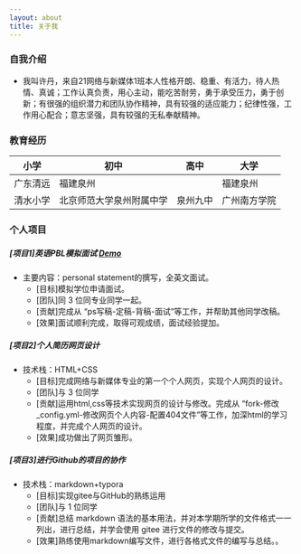 ```yaml
---
layout: about
title: 关于我
---
```


### 自我介绍
- 我叫许丹，来自21网络与新媒体1班本人性格开朗、稳重、有活力，待人热情、真诚；工作认真负责，用心主动，能吃苦耐劳，勇于承受压力，勇于创新；有很强的组织潜力和团队协作精神，具有较强的适应能力；纪律性强，工作用心配合；意志坚强，具有较强的无私奉献精神。
### 教育经历
小学 |初中 | 高中 | 大学
---|---|---|---
广东清远 | 福建泉州 | | 福建泉州 | 广东广州
清水小学 |北京师范大学泉州附属中学 | 泉州九中 | 广州南方学院

### 个人项目
#####  [项目1]英语PBL模拟面试 [Demo](http://shakeeee.gitee.io/web-design-/)
* 主要内容：personal statement的撰写，全英文面试。
  * [目标]模拟学位申请面试。
  * [团队]同 3 位同专业同学一起。
  * [贡献]完成从 “ps写稿-定稿-背稿-面试”等工作，并帮助其他同学改稿。
  * [效果]面试顺利完成，取得可观成绩，面试经验提加。

##### [项目2]个人简历网页设计
* 技术栈：HTML+CSS
  * [目标]完成网络与新媒体专业的第一个个人网页，实现个人网页的设计。
  * [团队]与 3 位同学
  * [贡献]运用html,css等技术实现网页的设计与修改。完成从 “fork-修改_config.yml-修改网页个人内容-配置404文件”等工作，加深html的学习程度，并完成个人网页的设计。
  * [效果]成功做出了网页雏形。
##### [项目3]进行Github的项目的协作 
* 技术栈：markdown+typora
  * [目标]实现gitee与GitHub的熟练运用
  * [团队]与 1 位同学
  * [贡献]总结 markdown 语法的基本用法，并对本学期所学的文件格式一一列出，进行总结，并学会使用 gitee 进行文件的修改与提交。
  * [效果]熟练使用markdown编写文件，进行各格式文件的编写与总结。。
